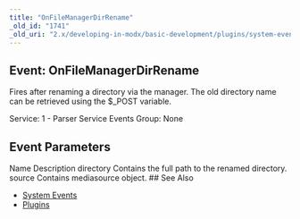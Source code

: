 ```yaml
---
title: "OnFileManagerDirRename"
_old_id: "1741"
_old_uri: "2.x/developing-in-modx/basic-development/plugins/system-events/onfilemanagerdirrename"
---
```


## Event: OnFileManagerDirRename

 Fires after renaming a directory via the manager. The old directory name can be retrieved using the $\_POST variable.

 Service: 1 - Parser Service Events 
 Group: None

## Event Parameters

  Name   Description   directory   Contains the full path to the renamed directory.   source   Contains mediasource object. ## See Also

- [System Events](https://rtfm.modx.com/revolution/2.x/developing-in-modx/basic-development/plugins/system-events)
- [Plugins](https://rtfm.modx.com/revolution/2.x/developing-in-modx/basic-development/plugins)